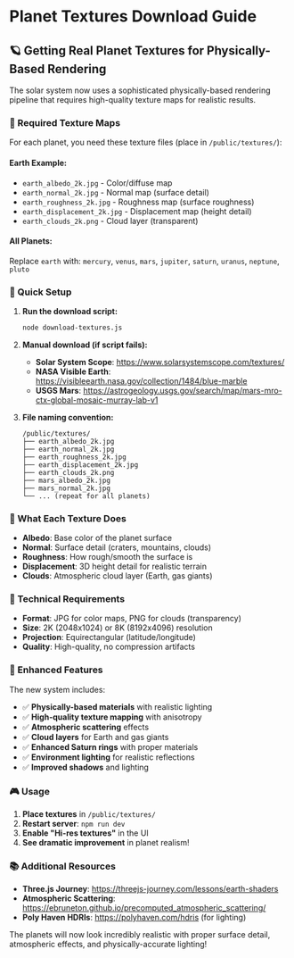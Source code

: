 # Planet Textures Download Guide

## 🪐 Getting Real Planet Textures for Physically-Based Rendering

The solar system now uses a sophisticated physically-based rendering pipeline that requires high-quality texture maps for realistic results.

### 🎯 Required Texture Maps

For each planet, you need these texture files (place in `/public/textures/`):

#### **Earth Example:**
- `earth_albedo_2k.jpg` - Color/diffuse map
- `earth_normal_2k.jpg` - Normal map (surface detail)
- `earth_roughness_2k.jpg` - Roughness map (surface roughness)
- `earth_displacement_2k.jpg` - Displacement map (height detail)
- `earth_clouds_2k.png` - Cloud layer (transparent)

#### **All Planets:**
Replace `earth` with: `mercury`, `venus`, `mars`, `jupiter`, `saturn`, `uranus`, `neptune`, `pluto`

### 🚀 Quick Setup

1. **Run the download script:**
   ```bash
   node download-textures.js
   ```

2. **Manual download (if script fails):**
   - **Solar System Scope**: https://www.solarsystemscope.com/textures/
   - **NASA Visible Earth**: https://visibleearth.nasa.gov/collection/1484/blue-marble
   - **USGS Mars**: https://astrogeology.usgs.gov/search/map/mars-mro-ctx-global-mosaic-murray-lab-v1

3. **File naming convention:**
   ```
   /public/textures/
   ├── earth_albedo_2k.jpg
   ├── earth_normal_2k.jpg
   ├── earth_roughness_2k.jpg
   ├── earth_displacement_2k.jpg
   ├── earth_clouds_2k.png
   ├── mars_albedo_2k.jpg
   ├── mars_normal_2k.jpg
   └── ... (repeat for all planets)
   ```

### 🎨 What Each Texture Does

- **Albedo**: Base color of the planet surface
- **Normal**: Surface detail (craters, mountains, clouds)
- **Roughness**: How rough/smooth the surface is
- **Displacement**: 3D height detail for realistic terrain
- **Clouds**: Atmospheric cloud layer (Earth, gas giants)

### 🔧 Technical Requirements

- **Format**: JPG for color maps, PNG for clouds (transparency)
- **Size**: 2K (2048x1024) or 8K (8192x4096) resolution
- **Projection**: Equirectangular (latitude/longitude)
- **Quality**: High-quality, no compression artifacts

### 🌟 Enhanced Features

The new system includes:
- ✅ **Physically-based materials** with realistic lighting
- ✅ **High-quality texture mapping** with anisotropy
- ✅ **Atmospheric scattering** effects
- ✅ **Cloud layers** for Earth and gas giants
- ✅ **Enhanced Saturn rings** with proper materials
- ✅ **Environment lighting** for realistic reflections
- ✅ **Improved shadows** and lighting

### 🎮 Usage

1. **Place textures** in `/public/textures/`
2. **Restart server**: `npm run dev`
3. **Enable "Hi-res textures"** in the UI
4. **See dramatic improvement** in planet realism!

### 📚 Additional Resources

- **Three.js Journey**: https://threejs-journey.com/lessons/earth-shaders
- **Atmospheric Scattering**: https://ebruneton.github.io/precomputed_atmospheric_scattering/
- **Poly Haven HDRIs**: https://polyhaven.com/hdris (for lighting)

The planets will now look incredibly realistic with proper surface detail, atmospheric effects, and physically-accurate lighting!
